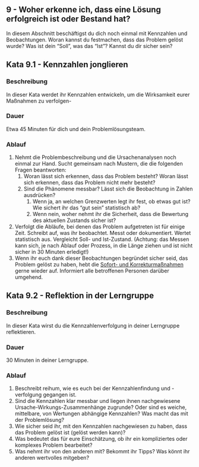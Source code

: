 ## 9 - Woher erkenne ich, dass eine Lösung erfolgreich ist oder Bestand hat?

In diesem Abschnitt beschäftigst du dich noch einmal mit Kennzahlen und Beobachtungen. Woran kannst du festmachen, dass das Problem gelöst wurde? Was ist dein “Soll”, was das “Ist”? Kannst du dir sicher sein?

## Kata 9.1 - Kennzahlen jonglieren

### Beschreibung

In dieser Kata werdet ihr Kennzahlen entwickeln, um die Wirksamkeit eurer Maßnahmen zu verfolgen-

### Dauer

Etwa 45 Minuten für dich und dein Problemlösungsteam.

### Ablauf

1. Nehmt die Problembeschreibung und die Ursachenanalysen noch einmal zur Hand. Sucht gemeinsam nach Mustern, die die folgenden Fragen beantworten:
    1. Woran lässt sich erkennen, dass das Problem besteht? Woran lässt sich erkennen, dass das Problem nicht mehr besteht?
    2. Sind die Phänomene messbar? Lässt sich die Beobachtung in Zahlen ausdrücken?
        1. Wenn ja, an welchen Grenzwerten legt ihr fest, ob etwas gut ist? Wie sichert ihr das “gut sein” statistisch ab?
        2. Wenn nein, woher nehmt ihr die Sicherheit, dass die Bewertung des aktuellen Zustands sicher ist?
2. Verfolgt die Abläufe, bei denen das Problem aufgetreten ist für einige Zeit. Schreibt auf, was ihr beobachtet. Messt oder dokumentiert. Wertet statistisch aus. Vergleicht Soll- und Ist-Zustand.
(Achtung: das Messen kann sich, je nach Ablauf oder Prozess, in die Länge ziehen und ist nicht sicher in 30 Minuten erledigt!)
3. Wenn ihr euch dank dieser Beobachtungen begründet sicher seid, das Problem gelöst zu haben, hebt die [Sofort- und Korrekturmaßnahmen](2-5-korrekturmassnahmen.md#5---korrekturma%C3%9Fnahmen) gerne wieder auf. Informiert alle betroffenen Personen darüber umgehend.

## Kata 9.2 - Reflektion in der Lerngruppe

### Beschreibung

In dieser Kata wirst du die Kennzahlenverfolgung in deiner Lerngruppe reflektieren.

### Dauer

30 Minuten in deiner Lerngruppe.

### Ablauf

1. Beschreibt reihum, wie es euch bei der Kennzahlenfindung und -verfolgung gegangen ist.
2. Sind die Kennzahlen klar messbar und liegen ihnen nachgewiesene Ursache-Wirkungs-Zusammenhänge zugrunde? Oder sind es weiche, mittelbare, von Wertungen abhängige Kennzahlen? Was macht das mit der Problemlösung?
3. Wie sicher seid ihr, mit den Kennzahlen nachgewiesen zu haben, dass das Problem gelöst ist (gelöst werden kann)?
4. Was bedeutet das für eure Einschätzung, ob ihr ein kompliziertes oder komplexes Problem bearbeitet?
5. Was nehmt ihr von den anderen mit? Bekommt ihr Tipps? Was könnt ihr anderen wertvolles mitgeben?
